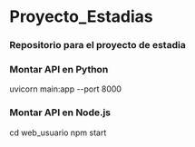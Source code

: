 # Proyecto_Estadias
### Repositorio para el proyecto de estadia

### Montar API en Python
uvicorn main:app --port 8000

### Montar API en Node.js
cd web_usuario
npm start

